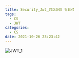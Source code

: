 ```yaml
---
title: Security_Jwt_암호화의 필요성
tags:
  - CS
  - JWT
categories:
  - CS
date: 2021-10-26 23:23:42
---
```


![JWT_1](/review_img/CS/jwt_1.PNG)







